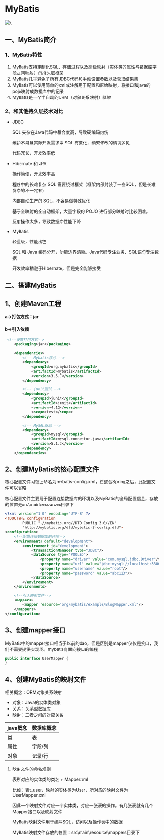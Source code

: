 # MyBatis

![](https://picture-1310712259.cos.ap-nanjing.myqcloud.com/MyBatis.png)\

## 一、MyBatis简介

### 1、MyBatis特性

1. MyBatis支持定制化SQL、存储过程以及高级映射（实体类的属性与数据库字段之间映射）的持久层框架
2. MyBatis几乎避免了所有JDBC代码和手动设置参数以及获取结果集
3. MyBatis可以使用简单的xml或注解用于配置和原始映射，将接口和java的pojo映射成数据库中的记录
4. MyBatis是一个半自动的ORM（对象关系映射）框架

### 2、和其他持久层技术对比

* JDBC

  SQL 夹杂在Java代码中耦合度高，导致硬编码内伤

  维护不易且实际开发需求中 SQL 有变化，频繁修改的情况多见

  代码冗长，开发效率低

* Hibernate 和 JPA

  操作简便，开发效率高

  程序中的长难复杂 SQL 需要绕过框架（框架内部封装了一些SQL，但是长难复杂的不一定有）

  内部自动生产的 SQL，不容易做特殊优化

  基于全映射的全自动框架，大量字段的 POJO 进行部分映射时比较困难。

  反射操作太多，导致数据库性能下降

* MyBatis

  轻量级，性能出色

  SQL 和 Java 编码分开，功能边界清晰。Java代码专注业务、SQL语句专注数据

  开发效率稍逊于HIbernate，但是完全能够接受

## 二、搭建MyBatis

## 1、创建Maven工程

#### a->打包方式：jar

#### b->引入依赖

```xml
 <!--设置打包方式-->
    <packaging>jar</packaging>

    <dependencies>
        <!-- Mybatis核心 -->
        <dependency>
            <groupId>org.mybatis</groupId>
            <artifactId>mybatis</artifactId>
            <version>3.5.7</version>
        </dependency>

        <!-- junit测试 -->
        <dependency>
            <groupId>junit</groupId>
            <artifactId>junit</artifactId>
            <version>4.12</version>
            <scope>test</scope>
        </dependency>

        <!-- MySQL驱动 -->
        <dependency>
            <groupId>mysql</groupId>
            <artifactId>mysql-connector-java</artifactId>
            <version>5.1.3</version>
        </dependency>
    </dependencies>
```

## 2、创建MyBatis的核心配置文件

核心配置文件习惯上命名为mybatis-config.xml，在整合Spring之后，此配置文件可以省略

核心配置文件主要用于配置连接数据库的环境以及MyBatis的全局配置信息，存放的位置是src\main\resources目录下

```xml
<?xml version="1.0" encoding="UTF-8" ?>
<!DOCTYPE configuration
        PUBLIC "-//mybatis.org//DTD Config 3.0//EN"
        "http://mybatis.org/dtd/mybatis-3-config.dtd">
<configuration>
    <!--配置连接数据库的环境-->
    <environments default="development">
        <environment id="development">
            <transactionManager type="JDBC"/>
            <dataSource type="POOLED">
                <property name="driver" value="com.mysql.jdbc.Driver"/>
                <property name="url" value="jdbc:mysql://localhost:3306/mybatis"/>
                <property name="username" value="root"/>
                <property name="password" value="abc123"/>
            </dataSource>
        </environment>
    </environments>

    <!--引入映射文件-->
    <mappers>
        <mapper resource="org/mybatis/example/BlogMapper.xml"/>
    </mappers>
</configuration>
```

## 3、创建mapper接口

MyBatis中的mapper接口相当于以前的dao，但是区别是mapper仅仅是接口，我们不需要提供实现类。mybatis有面向接口的编程

```java
public interface UserMapper {
}
```

## 4、创建MyBatis的映射文件

相关概念：ORM对象关系映射

* 对象：Java的实体类对象
* 关系：关系型数据库
* 映射：二者之间的对应关系

| java概念 | 数据库概念 |
| -------- | ---------- |
| 类       | 表         |
| 属性     | 字段/列    |
| 对象     | 记录/行    |

1. 映射文件的命名规则

   表所对应的实体类的类名 + Mapper.xml

   比如：表t_user，映射的实体类为User，所对应的映射文件为UserMapper.xml

   因此一个映射文件对应一个实体类，对应一张表的操作。有几张表就有几个Mapper接口以及映射文件

   MyBatis映射文件用于编写SQL，访问以及操作表中的数据

   MyBatis映射文件存放的位置：src\main\resource\mappers目录下
